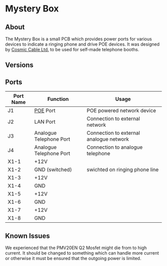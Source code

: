 # Mystery Box

## About
The Mystery Box is a small PCB which provides power ports for various devices to indicate a ringing phone and drive POE devices.
It was designed by [Cosmic Cable Ltd.](http://cosmic.cable.limited) to be used for self-made telephone booths. 

## Versions

## Ports
| Port Name | Function                                                      | Usage                                   |
| --------- | --------                                                      | -----                                   |
| J1        | [POE](https://en.wikipedia.org/wiki/Power_over_Ethernet) Port | POE powered network device              |
| J2        | LAN Port                                                      | Connection to external network          |
| J3        | Analogue Telephone Port                                       | Connection to external analogue network |
| J4        | Analogue Telephone Port                                       | Connection to analogue telephone        |
| X1-1      | +12V                                                          |                                         |
| X1-2      |  GND (switched)                                               | swichted on ringing phone line          |
| X1-3      | +12V                                                          |                                         |
| X1-4      |  GND                                                          |                                         |
| X1-5      | +12V                                                          |                                         |
| X1-6      |  GND                                                          |                                         |
| X1-7      | +12V                                                          |                                         |
| X1-8      |  GND                                                          |                                         |

## Known Issues
We experienced that the PMV20EN Q2 Mosfet might die from to high current.
It should be changed to something which can handle more current or otherwise it must be ensured that the outgoing power is limited.
